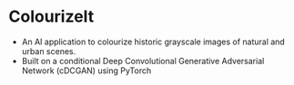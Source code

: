 # ColourizeIt
 * An AI application to colourize historic grayscale images of natural and urban scenes.
 * Built on a conditional Deep Convolutional Generative Adversarial Network (cDCGAN) using PyTorch
